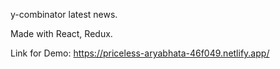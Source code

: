 y-combinator latest news.

Made with React, Redux. 

Link for Demo: https://priceless-aryabhata-46f049.netlify.app/
